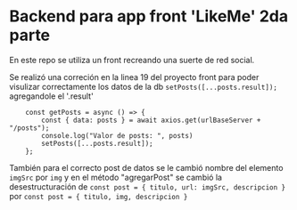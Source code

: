 # Backend para app front 'LikeMe' 2da parte

En este repo se utiliza un front recreando una suerte de red social.

Se realizó una correción en la linea 19 del proyecto front para poder visulizar correctamente los datos de la db `setPosts([...posts.result]);` agregandole el '.result'

        const getPosts = async () => {
            const { data: posts } = await axios.get(urlBaseServer + "/posts");
            console.log("Valor de posts: ", posts)
            setPosts([...posts.result]);
        };

También para el correcto post de datos se le cambió nombre del elemento `imgSrc` por `img` y en el método "agregarPost" se cambió la desestructuración de `const post = { titulo, url: imgSrc, descripcion }` por `const post = { titulo, img, descripcion }`


